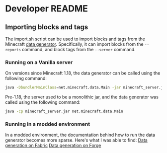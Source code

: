 # Developer README

## Importing blocks and tags

The import.sh script can be used to import blocks and tags from the Minecraft [data generator](https://wiki.vg/Data_Generators).
Specifically, it can import blocks from the `--reports` command, and block tags from the `--server` command.

### Running on a Vanilla server

On versions since Minecraft 1.18, the data generator can be called using the following command:
```bash
java -DbundlerMainClass=net.minecraft.data.Main -jar minecraft_server.jar
```

Pre-1.18, the server used to be a monolithic jar, and the data generator was called using the following command:
```bash
java -cp minecraft_server.jar net.minecraft.data.Main
```

### Running in a modded environment

In a modded environment, the documentation behind how to run the data generator becomes more sparse.
Here's what I was able to find:
[Data generation on Fabric](https://fabricmc.net/wiki/tutorial:datagen_setup)
[Data generation on Forge](https://docs.minecraftforge.net/en/latest/datagen/)